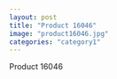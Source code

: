 ```yaml
---
layout: post
title: "Product 16046"
image: "product16046.jpg"
categories: "category1"
---
```

Product 16046
